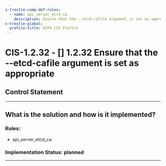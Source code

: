 ```yaml
---
x-trestle-comp-def-rules:
  - name: api_server_etcd_ca
    description: Ensure that the --etcd-cafile argument is set as appropriate
x-trestle-global:
  profile-title: OCP4 CIS Profile
---
```


# CIS-1.2.32 - \[\] 1.2.32 Ensure that the --etcd-cafile argument is set as appropriate

## Control Statement

______________________________________________________________________

## What is the solution and how is it implemented?

<!-- For implementation status enter one of: implemented, partial, planned, alternative, not-applicable -->

<!-- Note that the list of rules under ### Rules: is read-only and changes will not be captured after assembly to JSON -->

### Rules:

  - api_server_etcd_ca

### Implementation Status: planned

______________________________________________________________________
